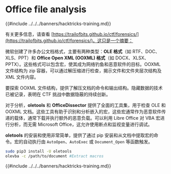 # Office file analysis

{{#include ../../../banners/hacktricks-training.md}}

有关更多信息，请查看 [https://trailofbits.github.io/ctf/forensics/](https://trailofbits.github.io/ctf/forensics/)。这只是一个摘要：

微软创建了许多办公文档格式，主要有两种类型：**OLE 格式**（如 RTF、DOC、XLS、PPT）和 **Office Open XML (OOXML) 格式**（如 DOCX、XLSX、PPTX）。这些格式可以包含宏，使其成为网络钓鱼和恶意软件的目标。OOXML 文件结构为 zip 容器，可以通过解压缩进行检查，揭示文件和文件夹层次结构及 XML 文件内容。

要探索 OOXML 文件结构，提供了解压文档的命令和输出结构。隐藏数据的技术已被记录，表明在 CTF 挑战中数据隐蔽的持续创新。

对于分析，**oletools** 和 **OfficeDissector** 提供了全面的工具集，用于检查 OLE 和 OOXML 文档。这些工具有助于识别和分析嵌入的宏，这些宏通常作为恶意软件传递的载体，通常下载并执行额外的恶意负载。可以利用 Libre Office 对 VBA 宏进行分析，而无需 Microsoft Office，这允许使用断点和监视变量进行调试。

**oletools** 的安装和使用非常简单，提供了通过 pip 安装和从文档中提取宏的命令。宏的自动执行由 `AutoOpen`、`AutoExec` 或 `Document_Open` 等函数触发。
```bash
sudo pip3 install -U oletools
olevba -c /path/to/document #Extract macros
```
{{#include ../../../banners/hacktricks-training.md}}
